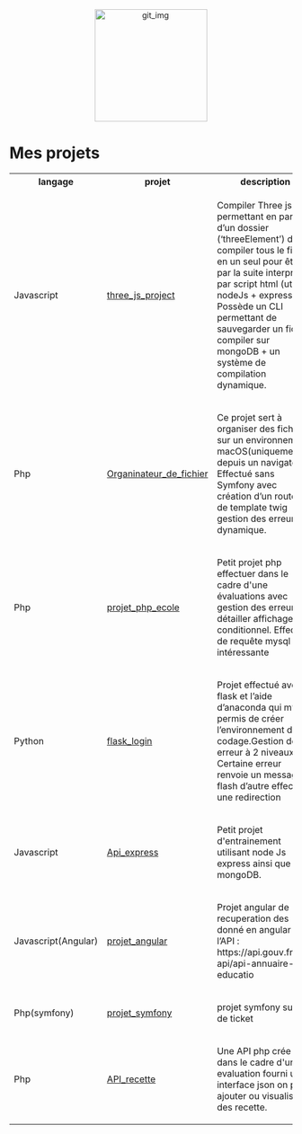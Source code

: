 

<div align="center">
<img width="200"  alt="git_img" src="https://github.com/user-attachments/assets/f677668a-b299-4681-9083-130d8b22c34d">
</div>

<h1>Mes projets </h1>

  <table>
    <tr>
      <th> langage </th>
      <th> projet </th>
      <th> description </th>
    </tr>
        <tr>
            <td> Javascript </td>
            <td><a href="https://github.com/jadbathore/three_js_project">three_js_project</a></td>
            <td> 
                <p>Compiler Three js permettant en partant d’un dossier (‘threeElement’) de compiler tous le fichier en un seul pour être par la suite interprété par script html (utilise nodeJs + express). Possède un CLI permettant de sauvegarder un fichier compiler sur mongoDB
                    + un système de compilation dynamique.</p>
            </td>
        </tr>
        <tr>
            <td> Php </td>
            <td><a href="https://github.com/jadbathore/Organinateur_de_fichier-">Organinateur_de_fichier</a></td>
            <td> 
                <p>
                    Ce projet sert à organiser des fichiers sur un environnement macOS(uniquement) depuis un navigateur. Effectué sans Symfony avec création d’un routeur de template twig gestion des erreur dynamique.</p>
            </td>
        </tr>
        <tr>
            <td> Php </td>
            <td><a href="https://github.com/jadbathore/projet_php_ecole">projet_php_ecole</a></td>
            <td> 
                <p>
                Petit projet php effectuer dans le cadre d'une évaluations avec gestion des erreurs détailler affichage conditionnel.
                Effectuer de requête mysql intéressante
                </p>
        </tr>
        <tr>
            <td> Python</td>
            <td><a href="https://github.com/jadbathore/flask_login">flask_login</a></td>
            <td> 
                <p>
                    Projet effectué avec flask et l’aide d’anaconda qui m’a permis de créer l’environnement de codage.Gestion des erreur à 2 niveaux Certaine erreur renvoie un message flash d’autre effectue une redirection 
                </p>
        </tr>
        <tr>
            <td> Javascript </td>
            <td><a href="https://github.com/jadbathore/Api_express">Api_express</a></td>
            <td> 
                <p>
                    Petit projet d'entrainement utilisant node Js express ainsi que mongoDB. 
                </p>
        </tr>
        <tr>
            <td> Javascript(Angular)</td>
            <td><a href="https://github.com/jadbathore/projet_angular">projet_angular</a></td>
            <td> 
                <p>
                    Projet angular de recuperation des donné en angular avec l’API : https://api.gouv.fr/les-api/api-annuaire-educatio
                </p>
        </tr>
        <tr>
            <td> Php(symfony)</td>
            <td><a href="https://github.com/jadbathore/projet_symfony">projet_symfony</a></td>
            <td> 
                <p>
                    projet symfony suivi de ticket 
                </p>
        </tr>
        <tr>
            <td> Php </td>
            <td><a href="https://github.com/jadbathore/API_recette">API_recette</a></td>
            <td> 
                <p>
Une API php crée dans le cadre d'une evaluation fourni un interface json on peux ajouter ou visualisé des recette.
                </p>
        </tr>
  </table>

